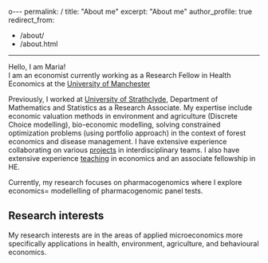 o---
permalink: /
title: "About me"
excerpt: "About me"
author_profile: true
redirect_from: 
  - /about/
  - /about.html
---

Hello, I am Maria!
<br>
I am an economist currently working as a Research Fellow in Health Economics at the [University of Manchester](https://personalpages.manchester.ac.uk/advanced.php?dn=cn%3DMaria+rodrigues+Rodrigues%2Bumanroleid%3D1421601%2Cou%3DDivision+of+Population+Health%5C%2C+Health+Services+Research+%26+Primary+Care%2Cou%3DSchool+of+Health+Sciences%2Cou%3DFaculty+of+Biology%5C%2C+Medicine+and+Health%2Cou%3DPeople%2Co%3DUniversity+of+Manchester%2Cc%3DGB&employeeType=STAFF&action=read&form_input=Submit)

Previously, I worked at [University of Strathclyde](https://www.strath.ac.uk/staff/rodriguesmariamiss/), Department of Mathematics and Statistics as a Research Associate. My expertise include economic valuation methods in environment and agriculture (Discrete Choice modelling), bio-economic modelling, solving constrained optimization problems (using portfolio approach) in the context of forest economics and disease management. I have extensive experience collaborating on various [projects](https://mariasuerod.github.io/portfolio/) in interdisciplinary teams. I also have extensive experience [teaching](https://mariasuerod.github.io/teaching/) in economics and an associate fellowship in HE.

Currently, my research focuses on pharmacogenomics where I explore economics= modellelling of pharmacogenomic panel tests. 
<br>

## Research interests

My research interests are in the areas of applied microeconomics more specifically applications in health, environment, agriculture, and behavioural economics.
